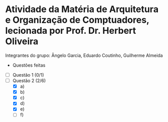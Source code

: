 # Atividade da Matéria de Arquitetura e Organização de Comptuadores, lecionada por Prof. Dr. Herbert Oliveira

Integrantes do grupo: Ângelo Garcia, Eduardo Coutinho, Guilherme Almeida

* Questões feitas
- [ ] Questão 1 (0/1)
- [ ] Questão 2 (2/6)
   - [x] a)
   - [x] b)
   - [x] c)
   - [x] d)
   - [x] e)
   - [ ] f)
